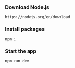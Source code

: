 ### Download Node.js

```shell
https://nodejs.org/en/download
```

### Install packages

```shell
npm i
```
### Start the app

```shell
npm run dev
```
